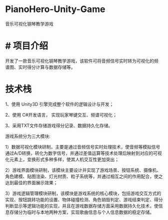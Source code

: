 # PianoHero-Unity-Game
音乐可视化钢琴教学游戏

# #  项目介绍
开发了一款音乐可视化钢琴教学游戏，该软件可将音频信号实时转为可视化的频 谱图、实时得分计算与数据存储等。

#  技术栈

1、使用 Unity3D 引擎完成整个软件的逻辑设计与开发；

2、使用 C#开发语言， 实现玩家琴键交互、频谱可视化；

3、采用TXT文件存储游戏得分记录、数据持久化存储。

游戏系统分为三大模块:

1）数据可视化模块研制，主要是通过音频信号实时处理技术，使音频等模拟信号通过A/D转换，转化为数字信号，并通过差值运算等技术处理后映射到对应的可视化元素上，变换形式多种多样，使其人机交互性更加突出；

2）游戏界面模块研制，该模块主要设计并实现了游戏场景、按钮系统、摄像机、角色建模、贴图渲染、灯光材质、粒子系统等，并通过相互之间的作用配合，使之达到最佳的界面展示效果；

3）游戏逻辑管理模块研制，该模块是游戏系统的核心模块，包括游戏交互方式的实现、按钮跳转功能的设置、物体碰撞检测、角色销毁判定、游戏结束判定、得分判断显示等逻辑功能的实现，并且在游戏数据存储方面采用数据持久化技术，使信息存储分为临时与本地两种方案，实现歌曲信息与个人信息数据的稳定存储。

